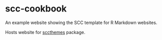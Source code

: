 # scc-cookbook
 
An example website showing the SCC template for R Markdown websites.

Hosts website for [sccthemes](https://github.com/thomaszwagerman/sccthemes) package.